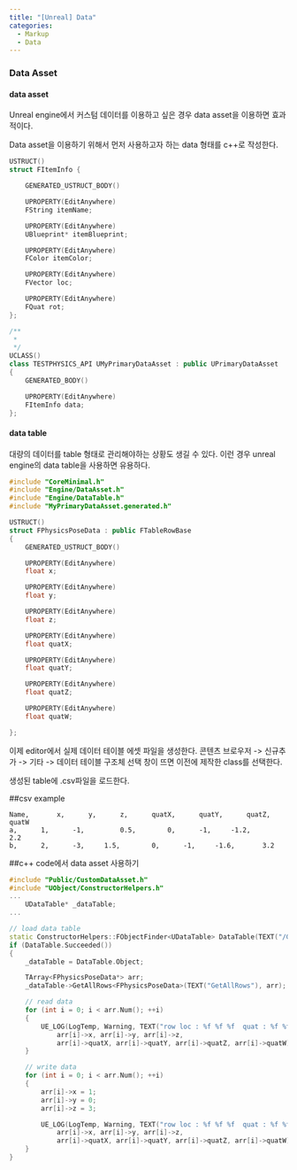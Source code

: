 ```yaml
---
title: "[Unreal] Data"
categories:
  - Markup
  - Data
---
```


### Data Asset

#### data asset
Unreal engine에서 커스텀 데이터를 이용하고 싶은 경우 data asset을 이용하면 효과적이다.

Data asset을 이용하기 위해서 먼저 사용하고자 하는 data 형태를 c++로 작성한다. 

```c++
USTRUCT()
struct FItemInfo {

	GENERATED_USTRUCT_BODY()

	UPROPERTY(EditAnywhere)
	FString itemName;

	UPROPERTY(EditAnywhere)
	UBlueprint* itemBlueprint;

	UPROPERTY(EditAnywhere)
	FColor itemColor;

	UPROPERTY(EditAnywhere)
	FVector loc;

	UPROPERTY(EditAnywhere)
	FQuat rot;
};

/**
 * 
 */
UCLASS()
class TESTPHYSICS_API UMyPrimaryDataAsset : public UPrimaryDataAsset
{
	GENERATED_BODY()

	UPROPERTY(EditAnywhere)
	FItemInfo data;
};
```

#### data table
대량의 데이터를 table 형태로 관리해야하는 상황도 생길 수 있다.
이런 경우 unreal engine의 data table을 사용하면 유용하다.

```c++
#include "CoreMinimal.h"
#include "Engine/DataAsset.h"
#include "Engine/DataTable.h"
#include "MyPrimaryDataAsset.generated.h"

USTRUCT()
struct FPhysicsPoseData : public FTableRowBase
{
	GENERATED_USTRUCT_BODY()

	UPROPERTY(EditAnywhere)
	float x;

	UPROPERTY(EditAnywhere)
	float y;

	UPROPERTY(EditAnywhere)
	float z;

	UPROPERTY(EditAnywhere)
	float quatX;

	UPROPERTY(EditAnywhere)
	float quatY;

	UPROPERTY(EditAnywhere)
	float quatZ;

	UPROPERTY(EditAnywhere)
	float quatW;

};
```
이제 editor에서 실제 데이터 테이블 에셋 파일을 생성한다.
콘텐츠 브로우저 -> 신규추가 -> 기타 -> 데이터 테이블
구조체 선택 창이 뜨면 이전에 제작한 class를 선택한다.

생성된 table에 .csv파일을 로드한다.

##csv example
```
Name,		x,		y,		z,		quatX,		quatY,		quatZ,		quatW
a,		1,		-1, 		0.5, 		0,		-1,		-1.2, 		2.2
b,		2,		-3,		1.5,		0,		-1,		-1.6,		3.2
```

##c++ code에서 data asset 사용하기

```c++
#include "Public/CustomDataAsset.h"
#include "UObject/ConstructorHelpers.h"
...
	UDataTable* _dataTable;
...
```


```c++
// load data table
static ConstructorHelpers::FObjectFinder<UDataTable> DataTable(TEXT("/Game/Data/PhysicsPoseDataTable.PhysicsPoseDataTable"));
if (DataTable.Succeeded())
{
	_dataTable = DataTable.Object;

	TArray<FPhysicsPoseData*> arr;
	_dataTable->GetAllRows<FPhysicsPoseData>(TEXT("GetAllRows"), arr);

	// read data
	for (int i = 0; i < arr.Num(); ++i)
	{
		UE_LOG(LogTemp, Warning, TEXT("row loc : %f %f %f  quat : %f %f %f %f"), 
			arr[i]->x, arr[i]->y, arr[i]->z,
			arr[i]->quatX, arr[i]->quatY, arr[i]->quatZ, arr[i]->quatW);
	}

	// write data
	for (int i = 0; i < arr.Num(); ++i)
	{
		arr[i]->x = 1;
		arr[i]->y = 0;
		arr[i]->z = 3;

		UE_LOG(LogTemp, Warning, TEXT("row loc : %f %f %f  quat : %f %f %f %f"),
			arr[i]->x, arr[i]->y, arr[i]->z,
			arr[i]->quatX, arr[i]->quatY, arr[i]->quatZ, arr[i]->quatW);
	}
}
```


